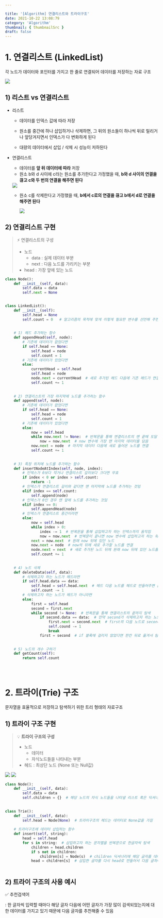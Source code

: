 ```yaml
---

title: '[Algorithm] 연결리스트와 트라이구조'
date: 2021-10-22 13:08:79
category: 'Algorithm'
thumbnail: { thumbnailSrc }
draft: false
---
```






# 1. 연결리스트 (LinkedList)

각 노드가  데이터와 포인터를 가지고 한 줄로 연결되어 데이터를 저장하는 자료 구조

<img src="img/linkedlist1.PNG">

## 1) 리스트 vs 연결리스트

- 리스트

  - 데이터를 인덱스 값에 따라 저장

  - 원소를 중간에 하나 삽입하거나 삭제하면, 그 뒤의 원소들이 하나씩 뒤로 밀리거나 앞당겨지면서 인덱스가 다 변화하게 된다
  - 대량의 데이터에서 삽입 / 삭제 시 성능이 저하된다

- 연결리스트

  - 데이터를 **앞 뒤 데이터에 따라** 저장
  - 원소 b와 d 사이에 c라는 원소를 추가한다고 가정했을 때, **b와 d 사이의 연결을 끊고 c와 두 번의 연결을 해주면 된다**

  <img src="img/linkedlist2.PNG">

  - 원소 c를 삭제한다고 가정했을 때, **b에서 c로의 연결을 끊고 b에서 d로 연결을 해주면 된다**

    <img src="img/linkedlist3.PNG">



## 2) 연결리스트 구현

>  ⚡ 연결리스트의 구성
>
> - 노드
>     - data  : 실제 데이터 부분
>     - next : 다음 노드를 가리키는 부분
> - head : 가장 앞에 있는 노드



```python
class Node():
    def __init__(self, data):
        self.data = data
        self.next = None
 

class LinkedList():
    def __init__(self):
        self.head = None
        self.count = 0   # 알고리즘의 목적에 맞게 이렇게 필요한 변수를 선언해 주면 된다 (여기서 count는 연결리스트의 길이를 나타내는 변수임)
        
        
    # 1) 헤드 추가하는 함수
    def appendHead(self, node):
        # 기존에 데이터가 없었다면
        if self.head == None:            
            self.head = node  
            self.count = 1
        # 기존에 데이터가 있었다면
        else:             
            currentHead = self.head
            self.head = node
            node.next = currentHead  # 새로 추가된 헤드 다음에 기존 헤드가 연결되도록 함
            self.count += 1
            
            
    # 2) 연결리스트의 가장 마지막에 노드를 추가하는 함수
    def append(self, node):
        # 기존에 데이터가 없었다면
        if self.head == None:
            self.head = node
            self.count = 1
        # 기존에 데이터가 있었다면
        else:
            now = self.head
            while now.next != None:  # 반복문을 통해 연결리스트의 맨 끝에 도달
                now = now.next  # now 변수에 가장 맨 마지막 데이터를 담음
            now.next = node  # 마지막 데이터 다음에 새로 들어온 노드를 연결
            self.count += 1
            
	
    # 3) 특정 위치에 노드를 추가하는 함수
    def insertNodeAtIndex(self, node, index):
        # 인덱스가 0보다 작거나 연결리스트 길이보다 크다면 무효
        if index < 0 or index > self.count:
            return -1
        # 인덱스가 연결리스트 길이와 같다면 맨 마지막에 노드를 추가하는 것임
        elif index == self.count:
            self.append(node)
        # 인덱스가 0인 경우 맨 앞에 노드를 추가하는 것임
        elif index == 0:
            self.appendHead(node)
        # 인덱스가 연결리스트 중간이라면   
        else:
            now = self.head
            while index > 0: 
                index -= 1  # 반복문을 통해 삽입하고자 하는 인덱스까지 움직임
                now = now.next  # 반복문이 끝나면 now 변수에 삽입하고자 하는 위치의 노드가 담김             
            next = now.next  # 원래 now 뒤에 있던 노드
            now.next = node  # now의 뒤에 새로 추가할 노드를 연결
            node.next = next  # 새로 추가된 노드 뒤에 원래 now 뒤에 있던 노드를 연결
            self.count += 1
            
     
    # 4) 노드 삭제
    def deleteData(self, data):
        # 삭제하고자 하는 노드가 헤드라면
        if self.head.data == data:
            self.head = self.head.next  # 헤드 다음 노드를 헤드로 만들어주면 끝
            self.count -= 1
        # 삭제하고자 하는 노드가 헤드가 아니라면
        else:
            first = self.head  
            second = first.next
            while second != None:  # 반복문을 통해 연결리스트의 끝까지 탐색
                if second.data == data:  # 만약 second가 삭제하고자 하는 노드라면
                    first.next = second.next  # first의 다음 노드로 second의 다음 노드를 연결해주면 자동으로 second 노드가 삭제됨
                	self.cound -= 1
                    break  
                first = second  # if 블록에 걸리지 않았다면 한칸 뒤로 옮겨서 탐색 계속
                
                
    # 5) 노드의 개수 구하기
    def getCount(self):
        return self.count        
                
                 
      
```



# 2. 트라이(Trie) 구조 

문자열을 효율적으로 저장하고 탐색하기 위한 트리 형태의 자료구조



## 1) 트라이 구조 구현

> 💡 **트라이 구조의 구성**
>
> - 노드
>   - 데이터
>   - 자식노드들을 나타내는 부분
> - 헤드 :  최상단 노드 (None 또는 Null값)



<img src="img/trie2.PNG">

<img src="img/trie1.PNG">



```python
class Node():
    def __init__(self, data):
        self.data = data
        self.children = {}  # 해당 노드의 자식 노드들을 나타낼 리스트 혹은 딕셔너리
        
        
class Trie():
    def __init__(self, data):
        self.head = Node(None)  # 트라이구조의 헤드는 데이터로 None값을 가짐
        
    # 트라이구조에 데이터 삽입하는 함수
    def insert(self, string):
        head = self.head
        for s in string:  # 삽입하고자 하는 문자열을 반복문으로 한글자씩 탐색
        	children = head.children 
            if s not in children:  
                children[s] = Node(s)  # children 딕셔너리에 해당 글자를 데이터로 가지는 노드 삽입
            head = children[s]  # 삽입한 글자를 다시 head로 만들어서 다음 글자에 대해서 작업 계속       
    
```



## 2) 트라이 구조의 사용 예시

✅ 추천검색어

:  한 글자씩 입력할 때마다 해당 글자 다음에 어떤 글자가 가장 많이 검색되었는지에 대한 데이터를 가지고 있기 때문에 다음 글자를 추천해줄 수 있음
